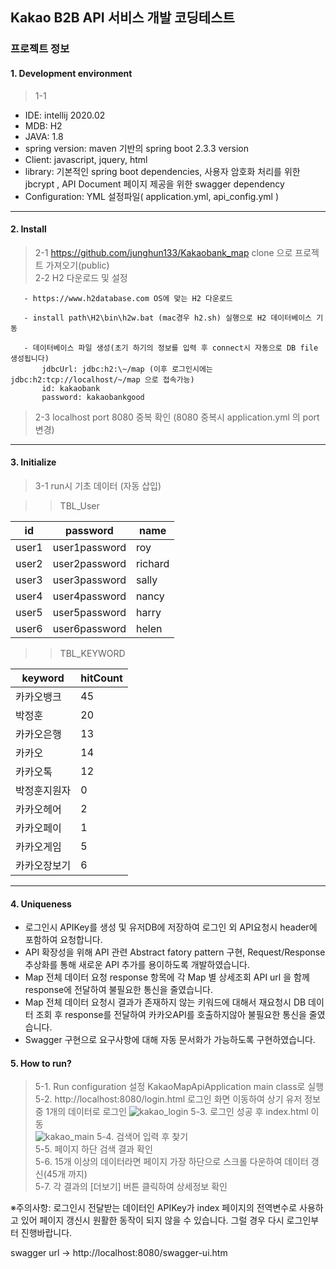 
## Kakao B2B API 서비스 개발 코딩테스트

### 프로젝트 정보
  #### 1. Development environment
  > 1-1 
  * IDE: intellij 2020.02
  * MDB: H2
  * JAVA: 1.8
  * spring version: maven 기반의 spring boot 2.3.3 version 
  * Client: javascript, jquery, html
  * library: 
        기본적인 spring boot dependencies, 사용자  암호화 처리를 위한 jbcrypt , API Document 페이지 제공을 위한 swagger dependency
  * Configuration: YML 설정파일( application.yml, api_config.yml )
****

  #### 2. Install
  >   2-1 https://github.com/junghun133/Kakaobank_map clone 으로 프로젝트 가져오기(public)  
  >   2-2 H2 다운로드 및 설정  
  
       - https://www.h2database.com OS에 맞는 H2 다운로드  
      
       - install path\H2\bin\h2w.bat (mac경우 h2.sh) 실행으로 H2 데이터베이스 기동  
      
       - 데이터베이스 파일 생성(초기 하기의 정보를 입력 후 connect시 자동으로 DB file 생성됩니다)   
           jdbcUrl: jdbc:h2:\~/map (이후 로그인시에는 jdbc:h2:tcp://localhost/~/map 으로 접속가능)    
           id: kakaobank  
           password: kakaobankgood  
  >    2-3 localhost port 8080 중복 확인 (8080 중복시 application.yml 의 port 변경)
****
  #### 3. Initialize
  >   3-1 run시 기초 데이터 (자동 삽입)
  
  >>TBL_User
  
  id|password|name
  ---|---|---|
  user1|user1password|roy|
  user2|user2password|richard|
  user3|user3password|sally|
  user4|user4password|nancy|
  user5|user5password|harry|
  user6|user6password|helen|

  >>TBL_KEYWORD
  
  keyword|hitCount|
  ---|---|
  카카오뱅크|45|
  박정훈|20|
  카카오은행|13|
  카카오|14|
  카카오톡|12|
  박정훈지원자|0|
  카카오헤어|2|
  카카오페이|1|
  카카오게임|5|
  카카오장보기|6|
  
****
  #### 4. Uniqueness
  * 로그인시 APIKey를 생성 및 유저DB에 저장하여 로그인 외 API요청시 header에 포함하여 요청합니다.
  * API 확장성을 위해 API 관련 Abstract fatory pattern 구현, Request/Response 추상화를 통해 새로운 API 추가를 용이하도록 개발하였습니다.
  * Map 전체 데이터 요청 response 항목에 각 Map 별 상세조회 API url 을 함께 response에 전달하여 불필요한 통신을 줄였습니다.
  * Map 전체 데이터 요청시 결과가 존재하지 않는 키워드에 대해서 재요청시 DB 데이터 조회 후 response를 전달하여 카카오API를 호출하지않아 불필요한 통신을 줄였습니다.
  * Swagger 구현으로 요구사항에 대해 자동 문서화가 가능하도록 구현하였습니다.
  
  
  #### 5. How to run?
  >5-1. Run configuration 설정 KakaoMapApiApplication main class로 실행  
  >5-2. http://localhost:8080/login.html 로그인 화면 이동하여 상기 유저 정보 중 1개의 데이터로 로그인 
  ![kakao_login](https://user-images.githubusercontent.com/13414116/93765600-1fd72c80-fc50-11ea-9602-bb1ca135c81f.png)
  >5-3. 로그인 성공 후 index.html 이동  
  ![kakao_main](https://user-images.githubusercontent.com/13414116/93765716-50b76180-fc50-11ea-977a-7962236d94fb.png)
  >5-4. 검색어 입력 후 찾기  
  >5-5. 페이지 하단 검색 결과 확인  
  >5-6. 15개 이상의 데이터라면 페이지 가장 하단으로 스크롤 다운하여 데이터 갱신(45개 까지)  
  >5-7. 각 결과의 [더보기] 버튼 클릭하여 상세정보 확인  

  ※주의사항: 로그인시 전달받는 데이터인 APIKey가 index 페이지의 전역변수로 사용하고 있어 페이지 갱신시 원활한 동작이 되지 않을 수 있습니다. 그럴 경우 다시 로그인부터 진행바랍니다.


  swagger url -> http://localhost:8080/swagger-ui.htm
  
